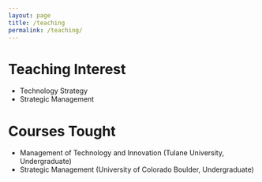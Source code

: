 ```yaml
---
layout: page
title: /teaching
permalink: /teaching/
---
```


# Teaching Interest
- Technology Strategy
- Strategic Management

# Courses Tought
- Management of Technology and Innovation (Tulane University, Undergraduate)
- Strategic Management (University of Colorado Boulder, Undergraduate)

